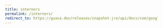 ```yaml
---
title: interners
permalink: /interners/
redirect_to: https://guava.dev/releases/snapshot-jre/api/docs/com/google/common/collect/Interners.html
---
```

